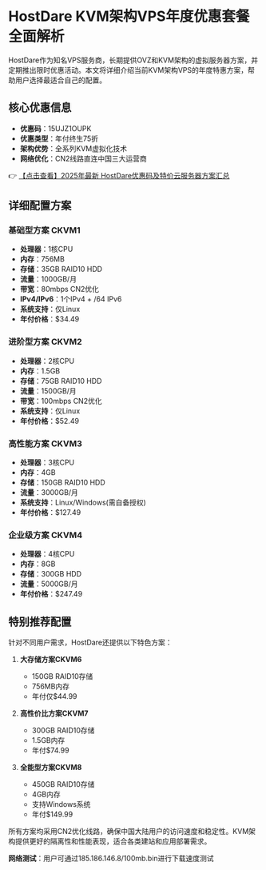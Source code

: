 # HostDare KVM架构VPS年度优惠套餐全面解析

HostDare作为知名VPS服务商，长期提供OVZ和KVM架构的虚拟服务器方案，并定期推出限时优惠活动。本文将详细介绍当前KVM架构VPS的年度特惠方案，帮助用户选择最适合自己的配置。

## 核心优惠信息

- **优惠码**：15UJZ1OUPK
- **优惠类型**：年付终生75折
- **架构优势**：全系列KVM虚拟化技术
- **网络优化**：CN2线路直连中国三大运营商

👉 [【点击查看】2025年最新 HostDare优惠码及特价云服务器方案汇总](https://bit.ly/hostdare)

## 详细配置方案

### 基础型方案 CKVM1
- **处理器**：1核CPU
- **内存**：756MB
- **存储**：35GB RAID10 HDD
- **流量**：1000GB/月
- **带宽**：80mbps CN2优化
- **IPv4/IPv6**：1个IPv4 + /64 IPv6
- **系统支持**：仅Linux
- **年付价格**：$34.49

### 进阶型方案 CKVM2
- **处理器**：2核CPU
- **内存**：1.5GB
- **存储**：75GB RAID10 HDD
- **流量**：1500GB/月
- **带宽**：100mbps CN2优化
- **系统支持**：仅Linux
- **年付价格**：$52.49

### 高性能方案 CKVM3
- **处理器**：3核CPU
- **内存**：4GB
- **存储**：150GB RAID10 HDD
- **流量**：3000GB/月
- **系统支持**：Linux/Windows(需自备授权)
- **年付价格**：$127.49

### 企业级方案 CKVM4
- **处理器**：4核CPU
- **内存**：8GB
- **存储**：300GB HDD
- **流量**：5000GB/月
- **年付价格**：$247.49

## 特别推荐配置

针对不同用户需求，HostDare还提供以下特色方案：

1. **大存储方案CKVM6**
   - 150GB RAID10存储
   - 756MB内存
   - 年付仅$44.99

2. **高性价比方案CKVM7**
   - 300GB RAID10存储
   - 1.5GB内存
   - 年付$74.99

3. **全能型方案CKVM8**
   - 450GB RAID10存储
   - 4GB内存
   - 支持Windows系统
   - 年付$149.99

所有方案均采用CN2优化线路，确保中国大陆用户的访问速度和稳定性。KVM架构提供更好的隔离性和性能表现，适合各类建站和应用部署需求。

**网络测试**：用户可通过185.186.146.8/100mb.bin进行下载速度测试
